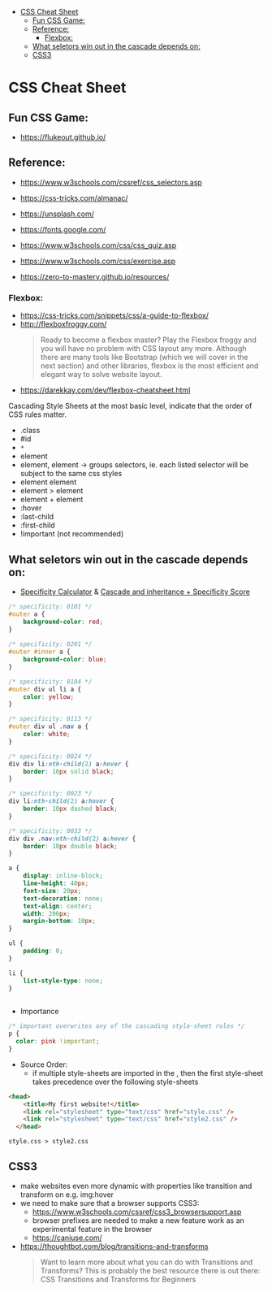- [CSS Cheat Sheet](#css-cheat-sheet)
  - [Fun CSS Game:](#fun-css-game)
  - [Reference:](#reference)
    - [Flexbox:](#flexbox)
  - [What seletors win out in the cascade depends on:](#what-seletors-win-out-in-the-cascade-depends-on)
  - [CSS3](#css3)

# CSS Cheat Sheet

## Fun CSS Game:
* https://flukeout.github.io/

## Reference:
* https://www.w3schools.com/cssref/css_selectors.asp
* https://css-tricks.com/almanac/
* https://unsplash.com/
* https://fonts.google.com/

* https://www.w3schools.com/css/css_quiz.asp
* https://www.w3schools.com/css/exercise.asp
* https://zero-to-mastery.github.io/resources/

### Flexbox:
* https://css-tricks.com/snippets/css/a-guide-to-flexbox/
* http://flexboxfroggy.com/
  > Ready to become a flexbox master? Play the Flexbox froggy and you will have no problem with CSS layout any more. Although there are many tools like Bootstrap (which we will cover in the next section) and other libraries, flexbox is the most efficient and elegant way to solve website layout. 
* https://darekkay.com/dev/flexbox-cheatsheet.html

Cascading Style Sheets at the most basic level, indicate that the order of CSS rules matter. 


- .class
- #id
- `*`
- element
- element, element -> groups selectors, ie. each listed selector will be subject to the same css styles
- element element
- element > element
- element + element
- :hover
- :last-child
- :first-child
- !important (not recommended)


## What seletors win out in the cascade depends on:
- [Specificity Calculator](https://specificity.keegan.st/) & [Cascade and inheritance + Specificity Score](https://developer.mozilla.org/en-US/docs/Learn/CSS/Building_blocks/Cascade_and_inheritance)

```css
/* specificity: 0101 */
#outer a {
    background-color: red;
}
        
/* specificity: 0201 */
#outer #inner a {
    background-color: blue;
}

/* specificity: 0104 */
#outer div ul li a {
    color: yellow;
}

/* specificity: 0113 */
#outer div ul .nav a {
    color: white;
}

/* specificity: 0024 */
div div li:nth-child(2) a:hover {
    border: 10px solid black;
}

/* specificity: 0023 */
div li:nth-child(2) a:hover {
    border: 10px dashed black;
}

/* specificity: 0033 */
div div .nav:nth-child(2) a:hover {
    border: 10px double black;
}

a {
    display: inline-block;
    line-height: 40px;
    font-size: 20px;
    text-decoration: none;
    text-align: center;
    width: 200px;
    margin-bottom: 10px;
}

ul {
    padding: 0;
}

li {
    list-style-type: none;
}            
    
```

- Importance

```css
/* important overwrites any of the cascading style-sheet rules */
p {
  color: pink !important;
}
```

- Source Order:
  - if multiple style-sheets are imported in the <head />, then the first style-sheet takes precedence over the following style-sheets

```html
<head>
    <title>My first website!</title>
    <link rel="stylesheet" type="text/css" href="style.css" />
    <link rel="stylesheet" type="text/css" href="style2.css" />
  </head>
  ```

  `style.css > style2.css`

  ## CSS3
  * make websites even more dynamic with properties like transition and transform on e.g. img:hover
  * we need to make sure that a browser supports CSS3: 
    * https://www.w3schools.com/cssref/css3_browsersupport.asp
    * browser prefixes are needed to make a new feature work as an experimental feature in the browser
    * https://caniuse.com/ 
  * https://thoughtbot.com/blog/transitions-and-transforms
    > Want to learn more about what you can do with Transitions and Transforms? This is probably the best resource there is out there: CSS Transitions and Transforms for Beginners